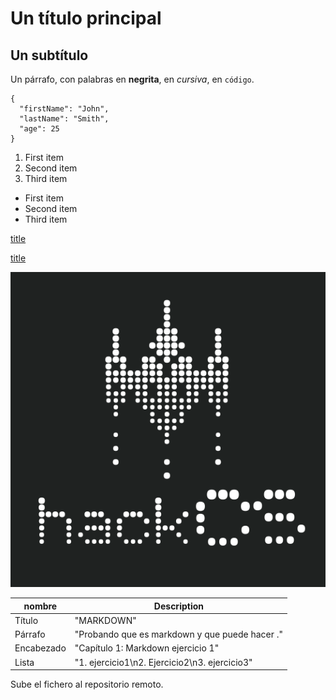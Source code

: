 # Un título principal
## Un subtítulo
Un párrafo, con palabras en **negrita**, en *cursiva*, en `código`.
```
{
  "firstName": "John",
  "lastName": "Smith",
  "age": 25
}
``` 
1. First item
2. Second item
3. Third item
- First item
- Second item
- Third item
  
[title](https://www.hackcs.uji.es)

[title](https://github.com/aluher6648/repo_IWA_pabloherrera/blob/main/README.md)

![alt text](https://github.com/aluher6648/repo_IWA_pabloherrera/blob/main/image.png)


| nombre      | Description          |
|-------------|----------------------|
| Título      | "MARKDOWN" |
| Párrafo     | "Probando que es markdown y que puede hacer ." |
| Encabezado  | "Capítulo 1: Markdown ejercicio 1" |
| Lista       | "1. ejercicio1\n2. Ejercicio2\n3. ejercicio3" |

Sube el fichero al repositorio remoto.

